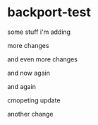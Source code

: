 # backport-test

some stuff i'm adding

more changes


and even more changes


and now again

and again

cmopeting update

another change
